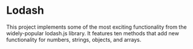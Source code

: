 # Lodash
This project implements some of the most exciting functionality from the widely-popular lodash.js library. It features ten methods that add new functionality for numbers, strings, objects, and arrays.
